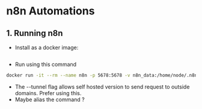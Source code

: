 # n8n Automations

## 1. Running n8n
- Install as a docker image:
```bash

```
- Run using this command
```bash
docker run -it --rm --name n8n -p 5678:5678 -v n8n_data:/home/node/.n8n docker.n8n.io/n8nio/n8n start --tunnel   
```
- The --tunnel flag allows self hosted version to send request to outside domains. Prefer using this.
- Maybe alias the command ?